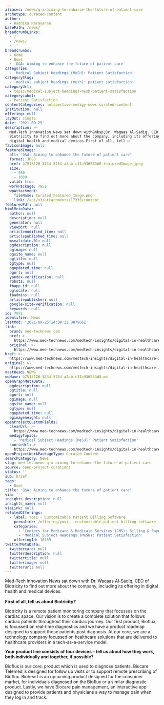 ```yaml
---
aliases: /news/q-a-aiming-to-enhance-the-future-of-patient-care
archetype: curated-content
author:
  - Radhika Narayanan
basePath: /news/
breadcrumbLinks:
  - /
  - /news/
  - ''
breadcrumbs:
  - Home
  - News
  - 'Q&A: Aiming to enhance the future of patient care'
categories:
  - 'Medical Subject Headings (MeSH): Patient Satisfaction'
categorySlug:
  - 'medical subject headings (mesh): patient satisfaction'
categoryUrl:
  - topic/medical-subject-headings-mesh-patient-satisfaction
categoryLabel:
  - Patient Satisfaction
contentCategories: netspective-medigy-news-curated-content
institution: null
offering: null
layOut: single
date: '2021-09-25'
description: >-
  Med-Tech Innovation News sat down with&nbsp;Dr. Waqaas Al-Sadiq, CEO of
  Biotricity to find out more about the company, including its offering in
  digital health and medical devices.First of all, tell u
favIconImage: null
featuredImage:
  alt: 'Q&A: Aiming to enhance the future of patient care'
  format: JPEG
  href: b7515120-3234-5754-a2ab-c17a936533d8-featuredImage.jpeg
  size:
    - 460
    - 1000
  valid: true
  workPackage: 7951
  wpAttachment:
    fileName: Curated_Featured_Image.png
    link: /api/v3/attachments/17330/content
featuredPdf: null
htmlMetaData:
  author: null
  description: null
  generator: null
  viewport: null
  articlemodified_time: null
  articlepublished_time: null
  msvalidate.01: null
  ogdescription: null
  ogimage: null
  ogsite_name: null
  ogtitle: null
  ogtype: null
  ogupdated_time: null
  ogurl: null
  yandex-verification: null
  robots: null
  fbapp_id: null
  oglocale: null
  fbadmins: null
  articlepublisher: null
  google-site-verification: null
  keywords: null
id: 7951
identifier: News
lastMod: '2021-09-25T14:30:22.087966Z'
link:
  brand: med-technews.com
  href: >-
    https://www.med-technews.com/medtech-insights/digital-in-healthcare-insights/q-a-aiming-to-enhance-the-future-of-patient-care/
  original: >-
    https://www.med-technews.com/medtech-insights/digital-in-healthcare-insights/q-a-aiming-to-enhance-the-future-of-patient-care/
href: >-
  https://www.med-technews.com/medtech-insights/digital-in-healthcare-insights/q-a-aiming-to-enhance-the-future-of-patient-care/
original: >-
  https://www.med-technews.com/medtech-insights/digital-in-healthcare-insights/q-a-aiming-to-enhance-the-future-of-patient-care/
mastHead: NEWS
mdName: b7515120-3234-5754-a2ab-c17a936533d8.md
openGraphMetaData:
  ogdescription: null
  ogtitle: null
  ogurl: null
  ogimage: null
  ogsite_name: null
  ogtype: null
  ogupdated_time: null
  ogimageheight: null
openProjectCustomFields:
  cleanUrl: >-
    https://www.med-technews.com/medtech-insights/digital-in-healthcare-insights/q-a-aiming-to-enhance-the-future-of-patient-care/
  medigyTopics:
    - 'Medical Subject Headings (MeSH): Patient Satisfaction'
  sourceUrl: >-
    https://www.med-technews.com/medtech-insights/digital-in-healthcare-insights/q-a-aiming-to-enhance-the-future-of-patient-care/
openProjectWorkPackageType: Curated Content
searchCategory: News
slug: med-technews-q-a-aiming-to-enhance-the-future-of-patient-care
source: open-project-curations
status: ''
sub: brief
tags:
  - News
title: 'Q&A: Aiming to enhance the future of patient care'
via: ' '
insights_description: null
insights_name: null
viaLink: null
relatedOfferings:
  - label: Yosi - Customizable Patient Billing Software
    permalink: /offering/yosi---customizable-patient-billing-software
    categories:
      - 'Centers for Medicare & Medicaid Services (CMS): Billing & Payments'
      - 'Medical Subject Headings (MeSH): Patient Satisfaction'
    offeringId: 18169
twitterMetaData:
  twittercard: null
  twitterdescription: null
  twittertitle: null
  twitterimage: null
  twitterurl: null
---
```

<p>Med-Tech Innovation News sat down with&nbsp;Dr. Waqaas Al-Sadiq, CEO of Biotricity to find out more about the company, including its offering in digital health and medical devices.<br><br><strong>First of all, tell us about Biotricity?</strong></p><p>Biotricity is a remote patient monitoring company that focusses on the cardiac space. Our vision is to create a complete solution that follows cardiac patients throughout their cardiac journey. Our first product, Bioflux, is focussed on real-time diagnostics and we have a product roadmap designed to support those patients post diagnosis. At our core, we are a technology company focussed on healthcare solutions that are delivered to healthcare providers in a tech-as-a-service model.</p><p><strong>Your product line consists of four devices – tell us about how they work, both individually and together, if possible?</strong></p><p>Bioflux is our core, product which is used to diagnose patients. Biocare Telemed is designed for follow up visits or to support remote prescribing of Bioflux. Bioheart is an upcoming product designed for the consumer market, for individuals diagnosed on the Bioflux or a similar diagnostic product. Lastly, we have Biocare pain management, an interactive app designed to provide patients and physicians a way to manage pain when they log in and track.</p>